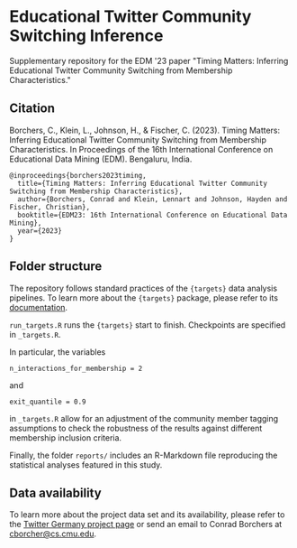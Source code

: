 # Educational Twitter Community Switching Inference

Supplementary repository for the EDM '23 paper "Timing Matters: Inferring Educational Twitter Community Switching from Membership Characteristics."

## Citation

Borchers, C., Klein, L., Johnson, H., & Fischer, C. (2023). Timing Matters: Inferring Educational Twitter Community Switching from Membership Characteristics. In Proceedings of the 16th International Conference on Educational Data Mining (EDM). Bengaluru, India.

```
@inproceedings{borchers2023timing,
  title={Timing Matters: Inferring Educational Twitter Community Switching from Membership Characteristics},
  author={Borchers, Conrad and Klein, Lennart and Johnson, Hayden and Fischer, Christian},
  booktitle={EDM23: 16th International Conference on Educational Data Mining},
  year={2023}
}
```

## Folder structure

The repository follows standard practices of the `{targets}` data analysis pipelines. To learn more about the `{targets}` package, please refer to its [documentation](https://books.ropensci.org/targets/).

`run_targets.R` runs the `{targets}` start to finish. Checkpoints are specified in `_targets.R`.

In particular, the variables 

`n_interactions_for_membership = 2`

and

`exit_quantile = 0.9`

in `_targets.R` allow for an adjustment of the community member tagging assumptions to check the robustness of the results against different membership inclusion criteria.

Finally, the folder `reports/` includes an R-Markdown file reproducing the statistical analyses featured in this study.

## Data availability

To learn more about the project data set and its availability, please refer to the [Twitter Germany project page](https://chrisfi.com/twittergermany) or send an email to Conrad Borchers at [cborcher@cs.cmu.edu](mailto:cborcher@cs.cmu.edu). 
